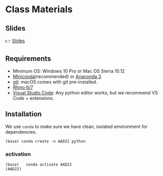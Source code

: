 # Class Materials
## Slides
👉 [Slides](https://docs.google.com/presentation/d/1qxco3nJFNYWkSugrrrKa_ktZxJ4bYzgU6rMm3ELokug/edit?usp=sharing)

## Requirements

* Minimum OS: Windows 10 Pro or Mac OS Sierra 10.12
* [Miniconda](https://docs.conda.io/en/latest/miniconda.html)(recommended) or [Anaconda 3](https://www.anaconda.com/distribution/)
* [git](https://git-scm.com/downloads): macOS comes with git pre-installed.
* [Rhino 6/7](https://www.rhino3d.com/download)
* [Visual Studio Code](https://code.visualstudio.com/): Any python editor works, but we recommend VS Code + extensions.

## Installation

We use `conda` to make sure we have clean, isolated environment for dependencies.
```
(base) conda create -n AAD22 python
```
### activation
```
(base)   conda activate AAD22
(AAD22)
```
    
